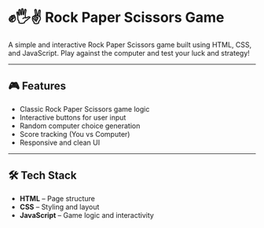 # ✊🖐✌️ Rock Paper Scissors Game

A simple and interactive Rock Paper Scissors game built using HTML, CSS, and JavaScript. Play against the computer and test your luck and strategy!

---

## 🎮 Features

- Classic Rock Paper Scissors game logic
- Interactive buttons for user input
- Random computer choice generation
- Score tracking (You vs Computer)
- Responsive and clean UI

---

## 🛠️ Tech Stack

- **HTML** – Page structure  
- **CSS** – Styling and layout  
- **JavaScript** – Game logic and interactivity  
